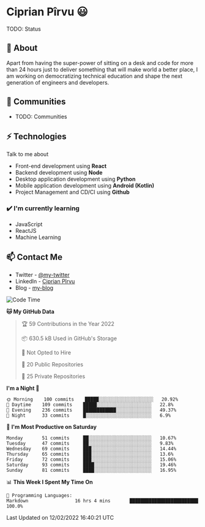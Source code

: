 # Ciprian Pîrvu 😃

TODO: Status

## 🧐 About

Apart from having the super-power of sitting on a desk and code for more than 24 hours just to deliver something that will make world a better place, I am working on democratizing technical education and shape the next generation of engineers and developers.

## 👯 Communities

-   TODO: Communities

## ⚡ Technologies

Talk to me about

-   Front-end development using **React**
-   Backend development using **Node**
-   Desktop application development using **Python**
-   Mobile application development using **Android (Kotlin)**
-   Project Management and CD/CI using **Github**

### ✔️ I'm currently learning

-   JavaScript
-   ReactJS
-   Machine Learning

## 📫 Contact Me

-   Twitter - [@my-twitter]()
-   LinkedIn - [Ciprian Pîrvu](https://www.linkedin.com/in/p%C3%AErvu-ciprian-cristian-4415991b1/)
-   Blog - [my-blog]()

<!--START_SECTION:waka-->
![Code Time](http://img.shields.io/badge/Code%20Time-982%20hrs%2057%20mins-blue)

**🐱 My GitHub Data** 

> 🏆 59 Contributions in the Year 2022
 > 
> 📦 630.5 kB Used in GitHub's Storage 
 > 
> 🚫 Not Opted to Hire
 > 
> 📜 20 Public Repositories 
 > 
> 🔑 25 Private Repositories  
 > 
**I'm a Night 🦉** 

```text
🌞 Morning    100 commits    █████░░░░░░░░░░░░░░░░░░░░   20.92% 
🌆 Daytime    109 commits    █████░░░░░░░░░░░░░░░░░░░░   22.8% 
🌃 Evening    236 commits    ████████████░░░░░░░░░░░░░   49.37% 
🌙 Night      33 commits     █░░░░░░░░░░░░░░░░░░░░░░░░   6.9%

```
📅 **I'm Most Productive on Saturday** 

```text
Monday       51 commits     ██░░░░░░░░░░░░░░░░░░░░░░░   10.67% 
Tuesday      47 commits     ██░░░░░░░░░░░░░░░░░░░░░░░   9.83% 
Wednesday    69 commits     ███░░░░░░░░░░░░░░░░░░░░░░   14.44% 
Thursday     65 commits     ███░░░░░░░░░░░░░░░░░░░░░░   13.6% 
Friday       72 commits     ███░░░░░░░░░░░░░░░░░░░░░░   15.06% 
Saturday     93 commits     ████░░░░░░░░░░░░░░░░░░░░░   19.46% 
Sunday       81 commits     ████░░░░░░░░░░░░░░░░░░░░░   16.95%

```


📊 **This Week I Spent My Time On** 

```text
💬 Programming Languages: 
Markdown                 16 hrs 4 mins       █████████████████████████   100.0%

```


 Last Updated on 12/02/2022 16:40:21 UTC
<!--END_SECTION:waka-->
